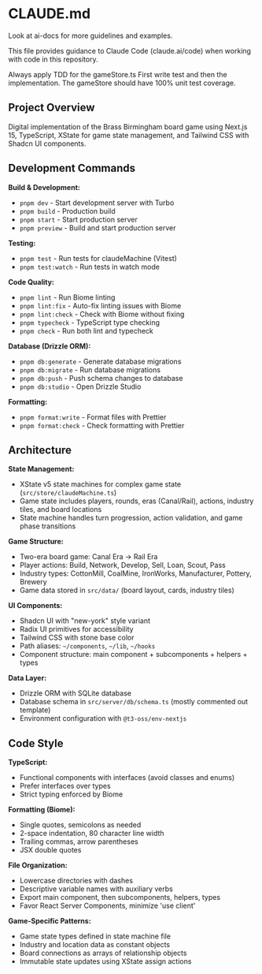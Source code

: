 # CLAUDE.md

Look at ai-docs for more guidelines and examples.

This file provides guidance to Claude Code (claude.ai/code) when working with code in this repository.

Always apply TDD for the gameStore.ts First write test and then the implementation. The gameStore should have 100% unit test coverage.

## Project Overview

Digital implementation of the Brass Birmingham board game using Next.js 15, TypeScript, XState for game state management, and Tailwind CSS with Shadcn UI components.

## Development Commands

**Build & Development:**
- `pnpm dev` - Start development server with Turbo
- `pnpm build` - Production build
- `pnpm start` - Start production server
- `pnpm preview` - Build and start production server

**Testing:**
- `pnpm test` - Run tests for claudeMachine (Vitest)
- `pnpm test:watch` - Run tests in watch mode

**Code Quality:**
- `pnpm lint` - Run Biome linting
- `pnpm lint:fix` - Auto-fix linting issues with Biome
- `pnpm lint:check` - Check with Biome without fixing
- `pnpm typecheck` - TypeScript type checking
- `pnpm check` - Run both lint and typecheck

**Database (Drizzle ORM):**
- `pnpm db:generate` - Generate database migrations
- `pnpm db:migrate` - Run database migrations
- `pnpm db:push` - Push schema changes to database
- `pnpm db:studio` - Open Drizzle Studio

**Formatting:**
- `pnpm format:write` - Format files with Prettier
- `pnpm format:check` - Check formatting with Prettier

## Architecture

**State Management:**
- XState v5 state machines for complex game state (`src/store/claudeMachine.ts`)
- Game state includes players, rounds, eras (Canal/Rail), actions, industry tiles, and board locations
- State machine handles turn progression, action validation, and game phase transitions

**Game Structure:**
- Two-era board game: Canal Era → Rail Era
- Player actions: Build, Network, Develop, Sell, Loan, Scout, Pass
- Industry types: CottonMill, CoalMine, IronWorks, Manufacturer, Pottery, Brewery
- Game data stored in `src/data/` (board layout, cards, industry tiles)

**UI Components:**
- Shadcn UI with "new-york" style variant
- Radix UI primitives for accessibility
- Tailwind CSS with stone base color
- Path aliases: `~/components`, `~/lib`, `~/hooks`
- Component structure: main component + subcomponents + helpers + types

**Data Layer:**
- Drizzle ORM with SQLite database
- Database schema in `src/server/db/schema.ts` (mostly commented out template)
- Environment configuration with `@t3-oss/env-nextjs`

## Code Style

**TypeScript:**
- Functional components with interfaces (avoid classes and enums)
- Prefer interfaces over types
- Strict typing enforced by Biome

**Formatting (Biome):**
- Single quotes, semicolons as needed
- 2-space indentation, 80 character line width
- Trailing commas, arrow parentheses
- JSX double quotes

**File Organization:**
- Lowercase directories with dashes
- Descriptive variable names with auxiliary verbs
- Export main component, then subcomponents, helpers, types
- Favor React Server Components, minimize 'use client'

**Game-Specific Patterns:**
- Game state types defined in state machine file
- Industry and location data as constant objects
- Board connections as arrays of relationship objects
- Immutable state updates using XState assign actions